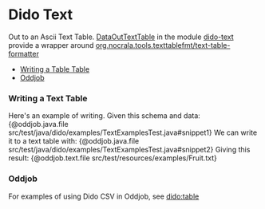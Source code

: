 Dido Text
========

Out to an Ascii Text Table. [DataOutTextTable](http://rgordon.co.uk/projects/dido/current/api/dido/text/DataOutTextTable.html)
in the module [dido-text](../dido-text) provide a wrapper around [org.nocrala.tools.texttablefmt/text-table-formatter](https://mvnrepository.com/artifact/org.nocrala.tools.texttablefmt/text-table-formatter)

- [Writing a Table Table](#writing-a-text-table)
- [Oddjob](#oddjob)

### Writing a Text Table

Here's an example of writing. Given this schema and data:
{@oddjob.java.file src/test/java/dido/examples/TextExamplesTest.java#snippet1}
We can write it to a text table with:
{@oddjob.java.file src/test/java/dido/examples/TextExamplesTest.java#snippet2}
Giving this result:
{@oddjob.text.file  src/test/resources/examples/Fruit.txt}


### Oddjob

For examples of using Dido CSV in Oddjob, see [dido:table](reference/dido/text/TextTableDido.md)
